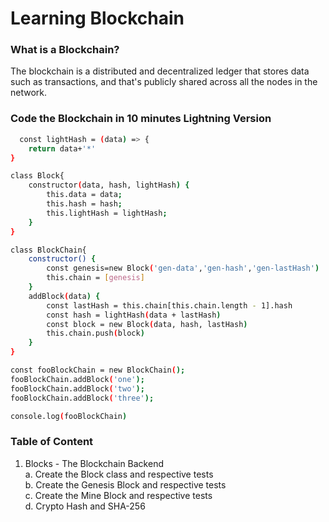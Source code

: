 # Learning Blockchain
###  What is a Blockchain?
The blockchain is a distributed and decentralized ledger that stores data such as transactions, and that's publicly shared across all the nodes in the network.
<br>
###  Code the Blockchain in 10 minutes Lightning Version
```bash
  const lightHash = (data) => {
    return data+'*'
}

class Block{
    constructor(data, hash, lightHash) {
        this.data = data;
        this.hash = hash;
        this.lightHash = lightHash;
    }
}

class BlockChain{
    constructor() {
        const genesis=new Block('gen-data','gen-hash','gen-lastHash')
        this.chain = [genesis]
    }
    addBlock(data) {
        const lastHash = this.chain[this.chain.length - 1].hash
        const hash = lightHash(data + lastHash)
        const block = new Block(data, hash, lastHash)
        this.chain.push(block)
    }
}

const fooBlockChain = new BlockChain();
fooBlockChain.addBlock('one');
fooBlockChain.addBlock('two');
fooBlockChain.addBlock('three');

console.log(fooBlockChain)
```
###  Table of Content
1. Blocks - The Blockchain Backend <br>
   a. Create the Block class and respective tests <br>
   b. Create the Genesis Block and respective tests <br>
   c. Create the Mine Block and respective tests <br>
   d. Crypto Hash and SHA-256 <br>
